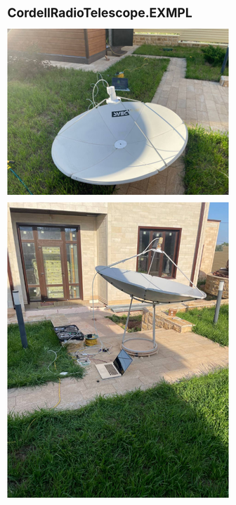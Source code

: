 # CordellRadioTelescope.EXMPL

<p align="center">
    <img src="telescope_1.jpg" alt="Telescope first photo"/>
</p>

<p align="center">
    <img src="telescope_2.jpg" alt="Telescope second photo"/>
</p>
